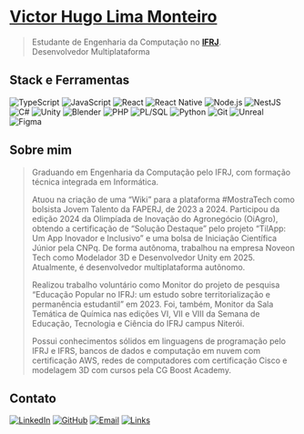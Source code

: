 # <a href='https://vhlima1008.github.io/portfolio/'>Victor Hugo Lima Monteiro</a>
> Estudante de Engenharia da Computação no <strong><a href='https://portal.ifrj.edu.br/niteroi'>IFRJ</a></strong>.<br>
> Desenvolvedor Multiplataforma

## Stack e Ferramentas
![TypeScript](https://img.shields.io/badge/-TypeScript-3178C6?style=flat-square&logo=typescript&logoColor=white)
![JavaScript](https://img.shields.io/badge/-JavaScript-F7DF1E?style=flat-square&logo=javascript&logoColor=black)
![React](https://img.shields.io/badge/-React-61DAFB?style=flat-square&logo=react&logoColor=000)
![React Native](https://img.shields.io/badge/-React%20Native-61DAFB?style=flat-square&logo=react&logoColor=000)
![Node.js](https://img.shields.io/badge/-Node.js-339933?style=flat-square&logo=node.js&logoColor=white)
![NestJS](https://img.shields.io/badge/-NestJS-E0234E?style=flat-square&logo=nestjs&logoColor=white)
![C#](https://img.shields.io/badge/-C%23-239120?style=flat-square&logo=csharp&logoColor=white)
![Unity](https://img.shields.io/badge/-Unity-000000?style=flat-square&logo=unity&logoColor=white)
![Blender](https://img.shields.io/badge/-Blender-F5792A?style=flat-square&logo=blender&logoColor=white)
![PHP](https://img.shields.io/badge/-PHP-777BB4?style=flat-square&logo=php&logoColor=white)
![PL/SQL](https://img.shields.io/badge/-PL%2FSQL-CC2927?style=flat-square&logo=oracle&logoColor=white)
![Python](https://img.shields.io/badge/-Python-3776AB?style=flat-square&logo=python&logoColor=white)
![Git](https://img.shields.io/badge/-Git-F05032?style=flat-square&logo=git&logoColor=white)
![Unreal](https://img.shields.io/badge/-Unreal-0E1128?style=flat-square&logo=unrealengine&logoColor=white)
![Figma](https://img.shields.io/badge/-Figma-F24E1E?style=flat-square&logo=figma&logoColor=white)

## Sobre mim
> Graduando em Engenharia da Computação pelo IFRJ, com formação técnica integrada em Informática.
>
>Atuou na criação de uma “Wiki” para a plataforma #MostraTech como bolsista Jovem Talento da FAPERJ, de 2023 a 2024. Participou da edição 2024 da Olimpíada de Inovação do Agronegócio (OiAgro), obtendo a certificação de “Solução Destaque” pelo projeto “TilApp: Um App Inovador e Inclusivo” e uma bolsa de Iniciação Científica Júnior pela CNPq. De forma autônoma, trabalhou na empresa Noveon Tech como Modelador 3D e Desenvolvedor Unity em 2025. Atualmente, é desenvolvedor multiplataforma autônomo.
>
>Realizou trabalho voluntário como Monitor do projeto de pesquisa “Educação Popular no IFRJ: um estudo sobre territorialização e permanência estudantil” em 2023. Foi, também, Monitor da Sala Temática de Química nas edições VI, VII e VIII da Semana de Educação, Tecnologia e Ciência do IFRJ campus Niterói.
>
>Possui conhecimentos sólidos em linguagens de programação pelo IFRJ e IFRS, bancos de dados e computação em nuvem com certificação AWS, redes de computadores com certificação Cisco e modelagem 3D com cursos pela CG Boost Academy.

## Contato
[![LinkedIn](https://img.shields.io/badge/-LinkedIn-0A66C2?style=flat-square&logo=linkedin&logoColor=white)](https://www.linkedin.com/in/vhlima1008)
[![GitHub](https://img.shields.io/badge/-GitHub-181717?style=flat-square&logo=github&logoColor=white)](https://github.com/vhlima1008)
[![Email](https://img.shields.io/badge/-Email-EA4335?style=flat-square&logo=gmail&logoColor=white)](mailto:vhlima1008@gmail.com)
[![Links](https://img.shields.io/badge/-Linktree-43E55E?style=flat-square&logo=linktree&logoColor=white)](https://linktr.ee/VHlimamonteiro)
